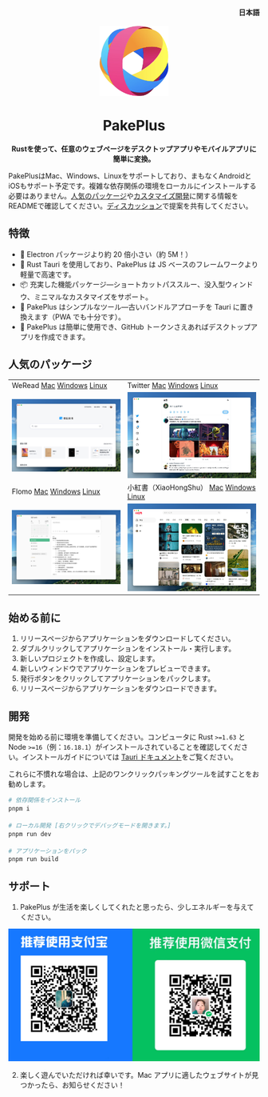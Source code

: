 <h4 align="right"><strong>日本語</strong></h4>  
<p align="center">
    <img src="pakeplus.png" width=138/>
</p>  
<h1 align="center">PakePlus</h1>  
<p align="center"><strong>Rustを使って、任意のウェブページをデスクトップアプリやモバイルアプリに簡単に変換。</strong></p>

<div align="left">PakePlusはMac、Windows、Linuxをサポートしており、まもなくAndroidとiOSもサポート予定です。複雑な依存関係の環境をローカルにインストールする必要はありません。<a href="#popular-packages">人気のパッケージ</a>や<a href="#development">カスタマイズ開発</a>に関する情報をREADMEで確認してください。<a href=https://github.com/Sjj1024/PakePlus/discussions>ディスカッション</a>で提案を共有してください。</div>

## 特徴

-   🎐 Electron パッケージより約 20 倍小さい（約 5M！）
-   🚀 Rust Tauri を使用しており、PakePlus は JS ベースのフレームワークより軽量で高速です。
-   📦 充実した機能パッケージ—ショートカットパススルー、没入型ウィンドウ、ミニマルなカスタマイズをサポート。
-   👻 PakePlus はシンプルなツール—古いバンドルアプローチを Tauri に置き換えます（PWA でも十分です）。
-   🤗 PakePlus は簡単に使用でき、GitHub トークンさえあればデスクトップアプリを作成できます。

## 人気のパッケージ

<table>
    <tr>
        <td>WeRead
            <a href="https://github.com/tw93/Pake/releases/latest/download/WeRead.dmg">Mac</a>
            <a href="https://github.com/tw93/Pake/releases/latest/download/WeRead_x64.msi">Windows</a>
            <a href="https://github.com/tw93/Pake/releases/latest/download/WeRead_x86_64.deb">Linux</a>
        </td>
        <td>Twitter
            <a href="https://github.com/tw93/Pake/releases/latest/download/Twitter.dmg">Mac</a>
            <a href="https://github.com/tw93/Pake/releases/latest/download/Twitter_x64.msi">Windows</a>
            <a href="https://github.com/tw93/Pake/releases/latest/download/Twitter_x86_64.deb">Linux</a>
        </td>
    </tr>
    <tr>
        <td><img src=https://raw.githubusercontent.com/tw93/static/main/pake/WeRead.jpg width=600/></td>
        <td><img src=https://raw.githubusercontent.com/tw93/static/main/pake/Twitter.jpg width=600/></td>
    </tr>
    <tr>
        <td>Flomo
            <a href="https://github.com/tw93/Pake/releases/latest/download/Flomo.dmg">Mac</a>
            <a href="https://github.com/tw93/Pake/releases/latest/download/Flomo_x64.msi">Windows</a>
            <a href="https://github.com/tw93/Pake/releases/latest/download/Flomo_x86_64.deb">Linux</a>
        </td>
        <td>小紅書（XiaoHongShu）
            <a href="https://github.com/tw93/Pake/releases/latest/download/XiaoHongShu.dmg">Mac</a>
            <a href="https://github.com/tw93/Pake/releases/latest/download/XiaoHongShu_x64.msi">Windows</a>
            <a href="https://github.com/tw93/Pake/releases/latest/download/XiaoHongShu_x86_64.deb">Linux</a>
        </td>
    </tr>
    <tr>
        <td><img src=https://raw.githubusercontent.com/tw93/static/main/pake/Flomo.png width=600/></td>
        <td><img src=https://raw.githubusercontent.com/tw93/static/main/pake/XiaoHongShu.png width=600/></td>
    </tr>
</table>

## 始める前に

1. リリースページからアプリケーションをダウンロードしてください。
2. ダブルクリックしてアプリケーションをインストール・実行します。
3. 新しいプロジェクトを作成し、設定します。
4. 新しいウィンドウでアプリケーションをプレビューできます。
5. 発行ボタンをクリックしてアプリケーションをパックします。
6. リリースページからアプリケーションをダウンロードできます。

## 開発

開発を始める前に環境を準備してください。コンピュータに Rust `>=1.63` と Node `>=16`（例：`16.18.1`）がインストールされていることを確認してください。インストールガイドについては [Tauri ドキュメント](https://tauri.app/v1/guides/getting-started/prerequisites)をご覧ください。

これらに不慣れな場合は、上記のワンクリックパッキングツールを試すことをお勧めします。

```sh
# 依存関係をインストール
pnpm i

# ローカル開発 [右クリックでデバッグモードを開きます。]
pnpm run dev

# アプリケーションをパック
pnpm run build
```

## サポート

1. PakePlus が生活を楽しくしてくれたと思ったら、少しエネルギーを与えてください。
 <p align="center">
         <img src="./pay.png" />
 </p>

2. 楽しく遊んでいただければ幸いです。Mac アプリに適したウェブサイトが見つかったら、お知らせください！
